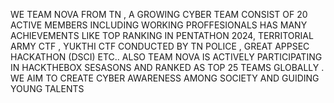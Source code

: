 WE TEAM NOVA FROM TN , A GROWING CYBER TEAM CONSIST OF 20 ACTIVE MEMBERS INCLUDING WORKING PROFFESIONALS HAS MANY ACHIEVEMENTS LIKE TOP RANKING IN PENTATHON 2024, TERRITORIAL ARMY CTF , YUKTHI CTF CONDUCTED BY TN POLICE , GREAT APPSEC HACKATHON (DSCI) ETC.. ALSO TEAM NOVA IS ACTIVELY PARTICIPATING IN HACKTHEBOX SESASONS AND RANKED AS TOP 25 TEAMS GLOBALLY . WE AIM TO CREATE CYBER AWARENESS AMONG SOCIETY AND GUIDING YOUNG TALENTS